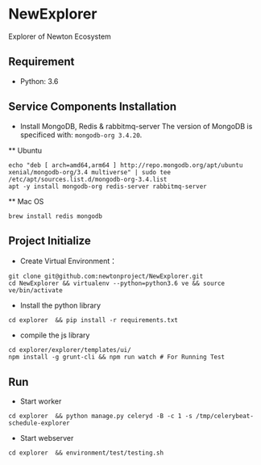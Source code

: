 # NewExplorer
Explorer of Newton Ecosystem

## Requirement
- Python: 3.6

## Service Components Installation

* Install MongoDB, Redis & rabbitmq-server
The version of MongoDB is specificed with: `mongodb-org 3.4.20`.

** Ubuntu

```
echo "deb [ arch=amd64,arm64 ] http://repo.mongodb.org/apt/ubuntu xenial/mongodb-org/3.4 multiverse" | sudo tee /etc/apt/sources.list.d/mongodb-org-3.4.list
apt -y install mongodb-org redis-server rabbitmq-server
```
** Mac OS
```
brew install redis mongodb
```
 
## Project Initialize

* Create Virtual Environment：

```
git clone git@github.com:newtonproject/NewExplorer.git
cd NewExplorer && virtualenv --python=python3.6 ve && source ve/bin/activate
```

* Install the python library

```
cd explorer  && pip install -r requirements.txt
```
 
 * compile the js library

```
cd explorer/explorer/templates/ui/
npm install -g grunt-cli && npm run watch # For Running Test
```
 

## Run

* Start worker

```
cd explorer  && python manage.py celeryd -B -c 1 -s /tmp/celerybeat-schedule-explorer
```

* Start webserver

```
cd explorer  && environment/test/testing.sh
```
